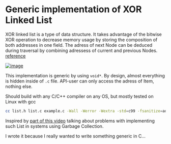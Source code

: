 # Generic implementation of XOR Linked List

XOR linked list is a type of data structure. It takes advantage of the bitwise XOR operation to decrease memory usage by storing the composition of both addresses in one field. The adress of next Node can be deduced during traversal by combining adressess of current and previous Nodes. [reference](https://en.wikipedia.org/wiki/XOR_linked_list)

[![image](https://github.com/sleeptightAnsiC/generic_xor_linked_list/assets/91839286/45b0e033-a35f-481b-b487-5f47631f25d1)](https://www.geeksforgeeks.org/xor-linked-list-a-memory-efficient-doubly-linked-list-set-1/)

This implementation is generic by using `void*`. By design, almost everything is hidden inside of `.c` file. API-user can only access the adress of Item, nothing else. 

Should build with any C/C++ compiler on any OS, but mostly tested on Linux with gcc
```bash
cc list.h list.c example.c -Wall -Werror -Wextra -std=c99 -fsanitize=address,undefined
```

Inspired by [part of this video](https://youtu.be/sZ8GJ1TiMdk?feature=shared&t=528) talking about problems with implementing such List in systems using Garbage Collection.

I wrote it because I really wanted to write something generic in C...
